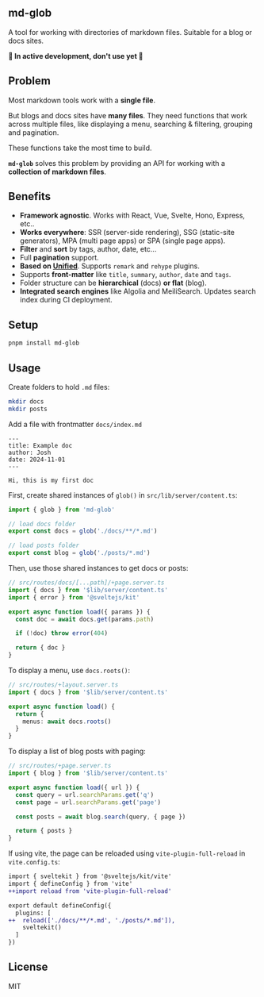 md-glob
---------

A tool for working with directories of markdown files. Suitable for a blog or docs sites.

**🚧 In active development, don't use yet 🚧**

## Problem

Most markdown tools work with a **single file**.

But blogs and docs sites have **many files**. They need functions that work across multiple files, like displaying a menu, searching & filtering, grouping and pagination.

These functions take the most time to build.

**`md-glob`** solves this problem by providing an API for working with a **collection of markdown files**.

## Benefits

- **Framework agnostic**. Works with React, Vue, Svelte, Hono, Express, etc..
- **Works everywhere**: SSR (server-side rendering), SSG (static-site generators), MPA (multi page apps) or SPA (single page apps).
- **Filter** and **sort** by tags, author, date, etc...
- Full **pagination** support.
- **Based on [Unified](https://unifiedjs.com)**. Supports `remark` and `rehype` plugins.
- Supports **front-matter** like `title`, `summary`, `author`, `date` and `tags`.
- Folder structure can be **hierarchical** (docs) **or flat** (blog).
- **Integrated search engines** like Algolia and MeiliSearch. Updates search index during CI deployment.

## Setup

```sh
pnpm install md-glob
```

## Usage

Create folders to hold `.md` files:

```sh
mkdir docs
mkdir posts
```

Add a file with frontmatter `docs/index.md`

```
---
title: Example doc
author: Josh
date: 2024-11-01
---

Hi, this is my first doc
```

First, create shared instances of `glob()` in `src/lib/server/content.ts`:

```typescript
import { glob } from 'md-glob'

// load docs folder
export const docs = glob('./docs/**/*.md')

// load posts folder
export const blog = glob('./posts/*.md')
```

Then, use those shared instances to get docs or posts:

```typescript
// src/routes/docs/[...path]/+page.server.ts
import { docs } from '$lib/server/content.ts'
import { error } from '@sveltejs/kit'

export async function load({ params }) {
  const doc = await docs.get(params.path)

  if (!doc) throw error(404)

  return { doc }
}
```

To display a menu, use `docs.roots()`:

```typescript
// src/routes/+layout.server.ts
import { docs } from '$lib/server/content.ts'

export async function load() {
  return {
    menus: await docs.roots()
  }
}
```

To display a list of blog posts with paging:

```typescript
// src/routes/+page.server.ts
import { blog } from '$lib/server/content.ts'

export async function load({ url }) {
  const query = url.searchParams.get('q')
  const page = url.searchParams.get('page')

  const posts = await blog.search(query, { page })

  return { posts }
}
```

If using vite, the page can be reloaded using `vite-plugin-full-reload` in `vite.config.ts`:

```diff
import { sveltekit } from '@sveltejs/kit/vite'
import { defineConfig } from 'vite'
++import reload from 'vite-plugin-full-reload'

export default defineConfig({
  plugins: [
++  reload(['./docs/**/*.md', './posts/*.md']),
    sveltekit()
  ]
})
```

## License

MIT
